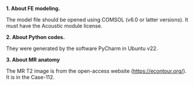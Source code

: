 **1. About FE modeling.**   

The model file should be opened using COMSOL (v6.0 or latter versions). It must have the Acoustic module license.  

**2. About Python codes.**

They were generated by the software PyCharm in Ubuntu v22.   

**3. About MR anatomy**

The MR T2 image is from the open-access website (https://econtour.org/). It is in the Case-112.
